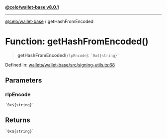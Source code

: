 [**@celo/wallet-base v8.0.1**](../README.md)

***

[@celo/wallet-base](../README.md) / getHashFromEncoded

# Function: getHashFromEncoded()

> **getHashFromEncoded**(`rlpEncode`): `` `0x${string}` ``

Defined in: [wallets/wallet-base/src/signing-utils.ts:68](https://github.com/celo-org/developer-tooling/blob/master/packages/sdk/wallets/wallet-base/src/signing-utils.ts#L68)

## Parameters

### rlpEncode

`` `0x${string}` ``

## Returns

`` `0x${string}` ``
